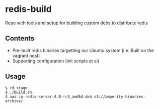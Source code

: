 # redis-build

Repo with tools and setup for building custom debs to distribute redis

## Contents

* Pre-built redis binaries targetting our Ubuntu system (i.e. Built on the vagrant host)
* Supporting configuration (init scripts et al)

## Usage

```
$ cd stage
$ ./build.sh
$ aws cp redis-server-4.0-rc3_amd64.deb s3://amperity-binaries-archive/
```
